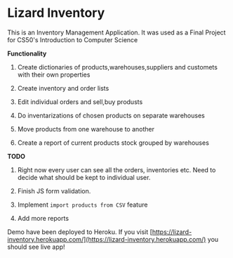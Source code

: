 # Lizard Inventory

This is an Inventory Management Application. It was used as a Final Project for CS50's Introduction to Computer Science


**Functionality**

1. Create dictionaries of products,warehouses,suppliers and customets with their own properties

1. Create inventory and order lists

1. Edit individual orders and sell,buy produsts

1. Do inventarizations of chosen products on separate warehouses 

1. Move products from one warehouse to another

1. Create a report of current products stock grouped by warehouses 

**TODO**

1. Right now every user can see all the orders, inventories etc. Need to decide what should be kept to individual user.

1. Finish JS form validation. 

1. Implement `import products from CSV` feature 

1. Add more reports 


Demo have been deployed to Heroku. If you visit [https://lizard-inventory.herokuapp.com/](https://lizard-inventory.herokuapp.com/) you should see live app!
